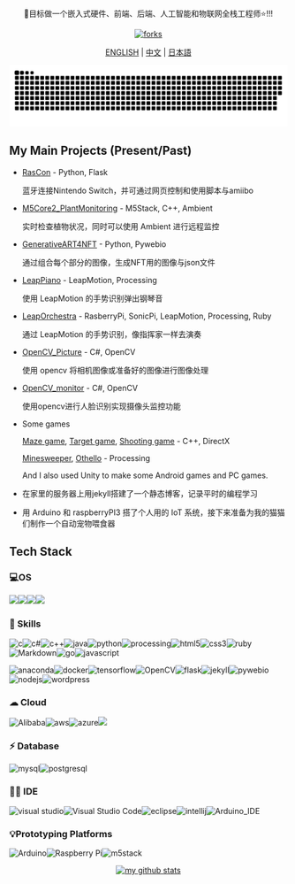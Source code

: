 <div align="center">
  <h1></h1>
  <p>🌱目标做一个嵌入式硬件、前端、后端、人工智能和物联网全栈工程师⭐!!!</p>
  <p><a href="https://github.com/SkyoKen"><img src="https://img.shields.io/github/followers/SkyoKen?style=social" alt="forks"></a></p>
  <p><a href="README.md">ENGLISH</a> | <a href="README_ZH.md">中文</a> |  <a href="README_JP.md">日本語</a></p>
  <picture>
    <source media="(prefers-color-scheme: dark)" srcset="https://raw.githubusercontent.com/SkyoKen/SkyoKen/output/github-contribution-grid-snake-dark.svg">
    <source media="(prefers-color-scheme: light)" srcset="https://raw.githubusercontent.com/SkyoKen/SkyoKen/output/github-contribution-grid-snake.svg">
    <img alt="github contribution grid snake animation" src="https://raw.githubusercontent.com/SkyoKen/SkyoKen/output/github-contribution-grid-snake.svg">
  </picture>
</div>

## My Main Projects (Present/Past)

- [RasCon](https://github.com/SkyoKen/RasCon_NS) - Python, Flask

  蓝牙连接Nintendo Switch，并可通过网页控制和使用脚本与amiibo

- [M5Core2_PlantMonitoring](https://github.com/SkyoKen/M5Core2_PlantMonitoring) - M5Stack, C++, Ambient

   实时检查植物状况，同时可以使用 Ambient 进行远程监控

- [GenerativeART4NFT](https://github.com/SkyoKen/GenerativeART4NFT) - Python, Pywebio

  通过组合每个部分的图像，生成NFT用的图像与json文件
  
- [LeapPiano](https://github.com/SkyoKen/LeapPiano) - LeapMotion, Processing 

  使用 LeapMotion 的手势识别弹出钢琴音

- [LeapOrchestra](https://github.com/SkyoKen/LeapOrchestra) - RasberryPi, SonicPi, LeapMotion, Processing, Ruby 

  通过 LeapMotion 的手势识别，像指挥家一样去演奏

- [OpenCV_Picture](https://github.com/SkyoKen/OpenCV_Picture) - C#, OpenCV
  
  使用 opencv 将相机图像或准备好的图像进行图像处理

- [OpenCV_monitor](https://github.com/SkyoKen/OpenCV_monitor) - C#, OpenCV 

  使用opencv进行人脸识别实现摄像头监控功能

- Some games

  [Maze game](https://github.com/SkyoKen/Other/tree/master/JEC/%E6%94%B9%E9%80%A0%E8%AA%B2%E9%A1%8C1%5B%E8%BF%B7%E8%B7%AF%E3%82%B2%E3%83%BC%E3%83%A0%5D), [Target game](https://github.com/SkyoKen/Other/tree/master/JEC/%E6%94%B9%E9%80%A0%E8%AA%B2%E9%A1%8C2%E3%80%8C%E3%83%9E%E3%82%A6%E3%82%B9%E3%82%92%E4%BD%BF%E3%81%A3%E3%81%9F%E3%82%B2%E3%83%BC%E3%83%A0%EF%BC%88%E7%9A%84%E3%81%82%E3%81%A6%EF%BC%89%E3%80%8D), [Shooting game](https://github.com/SkyoKen/Other/tree/master/JEC/%E6%94%B9%E9%80%A0%E8%AA%B2%E9%A1%8C3%E3%80%8C%E3%82%B7%E3%83%A5%E3%83%BC%E3%83%86%E3%82%A3%E3%83%B3%E3%82%B0%E3%82%B2%E3%83%BC%E3%83%A0%E3%80%8D) - C++, DirectX

  [Minesweeper](https://github.com/SkyoKen/Minesweeper), [Othello](https://github.com/SkyoKen/Othello) - Processing

  And I also used Unity to make some Android games and PC games.
  
- 在家里的服务器上用jekyll搭建了一个静态博客，记录平时的编程学习

- 用 Arduino 和 raspberryPI3 搭了个人用的 IoT 系统，接下来准备为我的猫猫们制作一个自动宠物喂食器


## Tech Stack

### 💻OS
![](https://img.shields.io/badge/Windows-0078D6?style=for-the-badge&logo=windows&logoColor=white)![](https://img.shields.io/badge/Cent%20OS-262577?style=for-the-badge&logo=CentOS&logoColor=white)![](https://img.shields.io/badge/Debian-A81D33?style=for-the-badge&logo=debian&logoColor=white)![](https://img.shields.io/badge/Ubuntu-E95420?style=for-the-badge&logo=ubuntu&logoColor=white)

### 🚀 Skills

![c](https://img.shields.io/badge/C-00599C?style=for-the-badge&logo=c&logoColor=white)![c#](https://img.shields.io/badge/Csharp-239120?style=for-the-badge&logo=csharp&logoColor=white)![c++](https://img.shields.io/badge/C++-00599C?style=for-the-badge&logo=C++&logoColor=white)![java](https://img.shields.io/badge/Java-ED8B00?style=for-the-badge&logo=java&logoColor=white)![python](https://img.shields.io/badge/Python-3776AB?style=for-the-badge&logo=python&logoColor=white)![processing](https://img.shields.io/badge/Processing-006699?style=for-the-badge&logo=ProcessingFoundation&logoColor=white)![html5](https://img.shields.io/badge/HTML5-E34F26?style=for-the-badge&logo=html5&logoColor=white)![css3](https://img.shields.io/badge/CSS3-1572B6?style=for-the-badge&logo=css3&logoColor=white)![ruby](https://img.shields.io/badge/Ruby-CC342D?style=for-the-badge&logo=ruby&logoColor=white)![Markdown](https://img.shields.io/badge/Markdown-000000?style=for-the-badge&logo=markdown&logoColor=white)![go](https://img.shields.io/badge/Go-00ADD8?style=for-the-badge&logo=go&logoColor=white)![javascript](https://img.shields.io/badge/JavaScript-F7DF1E?style=for-the-badge&logo=JavaScript&logoColor=white)

![anaconda](https://img.shields.io/badge/anaconda-44A833?style=for-the-badge&logo=Anaconda&logoColor=white)![docker](https://img.shields.io/badge/Docker-2CA5E0?style=for-the-badge&logo=Docker&logoColor=white)![tensorflow](https://img.shields.io/badge/TensorFlow-FF6F00?style=for-the-badge&logo=tensorflow&logoColor=white)![OpenCV](https://img.shields.io/badge/OpenCV-5C3EE8?style=for-the-badge&logo=OpenCV&logoColor=white)![flask](https://img.shields.io/badge/Flask-000000?style=for-the-badge&logo=flask&logoColor=white)![jekyll](https://img.shields.io/badge/jekyll-CC0000?style=for-the-badge&logo=jekyll&logoColor=white)![pywebio](https://img.shields.io/badge/pywebio-000000?style=for-the-badge&logoColor=white)![nodejs](https://img.shields.io/badge/Node.js-43853D?style=for-the-badge&logo=node.js&logoColor=white)![wordpress](https://img.shields.io/badge/Wordpress-21759B?style=for-the-badge&logo=wordpress&logoColor=white)

### ☁ Cloud

![Alibaba](https://img.shields.io/badge/Alibaba_Cloud-FF6A00?style=for-the-badge&logo=alibabacloud&logoColor=white)![aws](https://img.shields.io/badge/AWS-FF9900?style=for-the-badge&logo=amazonaws&logoColor=white)![azure](https://img.shields.io/badge/Azure-0078D7?style=for-the-badge&logo=MicrosoftAzure&logoColor=white)![](https://img.shields.io/badge/Oracle_Cloud-F80000?style=for-the-badge&logo=Oracle&logoColor=white)

### ⚡ Database

![mysql](https://img.shields.io/badge/MySQL-005C84?style=for-the-badge&logo=mysql&logoColor=white)![postgresql](https://img.shields.io/badge/PostgreSQL-4169E1?style=for-the-badge&logo=PostgreSQL&logoColor=white)

### 👩‍💻 IDE

![visual studio](https://img.shields.io/badge/Visual_Studio-5C2D91?style=for-the-badge&logo=visual%20studio&logoColor=white)![Visual Studio Code](https://img.shields.io/badge/Visual_Studio_Code-0078D4?style=for-the-badge&logo=visual%20studio%20code&logoColor=white)![eclipse](https://img.shields.io/badge/Eclipse-2C2255?style=for-the-badge&logo=eclipse&logoColor=white)![intellij](https://img.shields.io/badge/IntelliJ_IDEA-000000.svg?style=for-the-badge&logo=intellij-idea&logoColor=white)![Arduino_IDE](https://img.shields.io/badge/Arduino_IDE-00979D?style=for-the-badge&logo=arduino&logoColor=white)



### 💡Prototyping Platforms

![Arduino](https://img.shields.io/badge/Arduino-00979D?style=for-the-badge&logo=Arduino&logoColor=white)![Raspberry Pi](https://img.shields.io/badge/Raspberry%20Pi-A22846?style=for-the-badge&logo=Raspberry%20Pi&logoColor=white)![m5stack](https://img.shields.io/badge/m5stack-000000?style=for-the-badge&logoColor=white)


<a align="center" href="#">
    <p align="center">
    <img src="https://github-readme-stats.vercel.app/api?username=SkyoKen&show_icons=true&theme=dark" alt="my github stats" width="420"/>
    </p>
</a>
